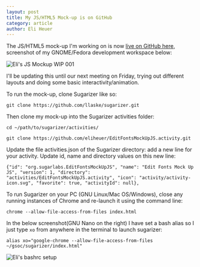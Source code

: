 ```yaml
---
layout: post
title: My JS/HTML5 Mock-up is on GitHub
category: article
author: Eli Heuer
---
```


The JS/HTML5 mock-up I'm working on is now [live on GitHub here,](https://sugarlabs.github.io/edit-fonts-activity/mockups/EditFontsMockUpJS.activity/) screenshot of my GNOME/Fedora development workspace below:

![Eli's JS Mockup WIP 001](files/img/elis_js_mockup_wip_001.png)

I'll be updating this until our next meeting on Friday, trying out different layouts and doing some basic interactivity/animation.

To run the mock-up, clone Sugarizer like so:

`git clone https://github.com/llaske/sugarizer.git`

Then clone my mock-up into the Sugarizer activities folder:

`cd ~/path/to/sugarizer/activities/`

`git clone https://github.com/eliheuer/EditFontsMockUpJS.activity.git`

Update the file activities.json of the Sugarizer directory: add a new line for your activity. Update id, name and directory values on this new line:

`{"id": "org.sugarlabs.EditFontsMockUpJS", "name": "Edit Fonts Mock Up JS", "version": 1, "directory": "activities/EditFontsMockUpJS.activity", "icon": "activity/activity-icon.svg", "favorite": true, "activityId": null},`

To run Sugarizer on your PC (GNU Linux/Mac OS/Windows), close any running instances of Chrome and re-launch it using the command line:

`chrome --allow-file-access-from-files index.html`

In the below screenshot(GNU Nano on the right) I have set a bash alias so I just type `xo` from anywhere in the terminal to launch sugarizer:

`alias xo="google-chrome --allow-file-access-from-files ~/gsoc/sugarizer/index.html"`

![Eli's bashrc setup](files/img/elis_sugarizer_setup.png)
